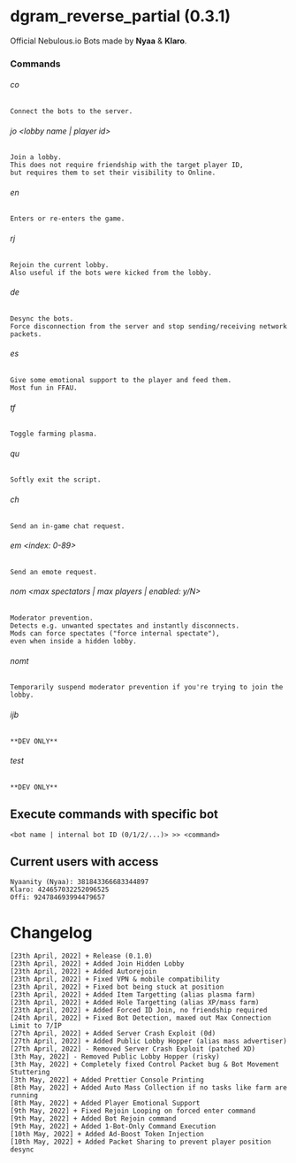 # dgram_reverse_partial (0.3.1)
Official Nebulous.io Bots made by **Nyaa** &amp; **Klaro**.


### Commands
###### co
	Connect the bots to the server.


###### jo <lobby name | player id>
	Join a lobby.
	This does not require friendship with the target player ID,
	but requires them to set their visibility to Online.


###### en
	Enters or re-enters the game.


###### rj
	Rejoin the current lobby.
	Also useful if the bots were kicked from the lobby.


###### de
	Desync the bots.
	Force disconnection from the server and stop sending/receiving network packets.


###### es
	Give some emotional support to the player and feed them.
	Most fun in FFAU.


###### tf
	Toggle farming plasma.


###### qu
	Softly exit the script.


###### ch <message>
	Send an in-game chat request.


###### em <index: 0-89>
	Send an emote request.


###### nom <max spectators | max players | enabled: y/N>
	Moderator prevention.
	Detects e.g. unwanted spectates and instantly disconnects.
	Mods can force spectates ("force internal spectate"),
	even when inside a hidden lobby.


###### nomt <timeout>
	Temporarily suspend moderator prevention if you're trying to join the lobby.


###### ijb <token>
	**DEV ONLY**


###### test
	**DEV ONLY**


## Execute commands with specific bot
	<bot name | internal bot ID (0/1/2/...)> >> <command>


## Current users with access
	Nyaanity (Nyaa): 381843366683344897
	Klaro: 424657032252096525
	Offi: 924784693994479657


# Changelog
	[23th April, 2022] + Release (0.1.0)
	[23th April, 2022] + Added Join Hidden Lobby
	[23th April, 2022] + Added Autorejoin
	[23th April, 2022] + Fixed VPN & mobile compatibility
	[23th April, 2022] + Fixed bot being stuck at position
	[23th April, 2022] + Added Item Targetting (alias plasma farm)
	[23th April, 2022] + Added Hole Targetting (alias XP/mass farm)
	[23th April, 2022] + Added Forced ID Join, no friendship required
	[24th April, 2022] + Fixed Bot Detection, maxed out Max Connection Limit to 7/IP
	[27th April, 2022] + Added Server Crash Exploit (0d)
	[27th April, 2022] + Added Public Lobby Hopper (alias mass advertiser)
	[27th April, 2022] - Removed Server Crash Exploit (patched XD)
	[3th May, 2022] - Removed Public Lobby Hopper (risky)
	[3th May, 2022] + Completely fixed Control Packet bug & Bot Movement Stuttering
	[3th May, 2022] + Added Prettier Console Printing
	[8th May, 2022] + Added Auto Mass Collection if no tasks like farm are running
	[8th May, 2022] + Added Player Emotional Support
	[9th May, 2022] + Fixed Rejoin Looping on forced enter command
	[9th May, 2022] + Added Bot Rejoin command
	[9th May, 2022] + Added 1-Bot-Only Command Execution
	[10th May, 2022] + Added Ad-Boost Token Injection
	[10th May, 2022] + Added Packet Sharing to prevent player position desync

